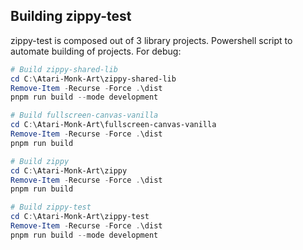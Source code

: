 ## Building zippy-test

zippy-test is composed out of 3 library projects.
Powershell script to automate building of projects.
For debug:  

```powershell
# Build zippy-shared-lib
cd C:\Atari-Monk-Art\zippy-shared-lib
Remove-Item -Recurse -Force .\dist
pnpm run build --mode development

# Build fullscreen-canvas-vanilla
cd C:\Atari-Monk-Art\fullscreen-canvas-vanilla
Remove-Item -Recurse -Force .\dist
pnpm run build

# Build zippy
cd C:\Atari-Monk-Art\zippy
Remove-Item -Recurse -Force .\dist
pnpm run build

# Build zippy-test
cd C:\Atari-Monk-Art\zippy-test
Remove-Item -Recurse -Force .\dist
pnpm run build --mode development
```
